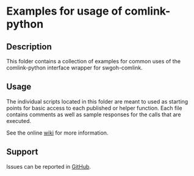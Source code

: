 # Examples for usage of comlink-python

## Description

This folder contains a collection of examples for common uses of the comlink-python interface wrapper for swgoh-comlink.

## Usage

The individual scripts located in this folder are meant to used as starting points for basic access to each published
or helper function. Each file contains comments as well as sample responses for the calls that are executed.

See the online [wiki](https://github.com/swgoh-utils/swgoh-comlink/wiki) for more information.

## Support

Issues can be reported in [GitHub](https://github.com/swgoh-utils/comlink-python/issues).
